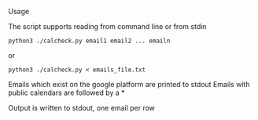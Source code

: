 Usage

The script supports reading from command line or from stdin

`python3 ./calcheck.py email1 email2 ... emailn`

or

`python3 ./calcheck.py < emails_file.txt`

Emails which exist on the google platform are printed to stdout
Emails with public calendars are followed by a *

Output is written to stdout, one email per row
